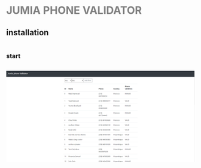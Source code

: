 <h1 style="color: grey;">JUMIA PHONE VALIDATOR</h1>

## installation
```bash

```

### start
```bash

```

![screenshot1](./showcase/jumia-phone-validator.png)


